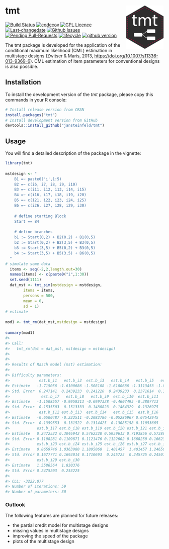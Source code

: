 # tmt <img src="man/figures/tmt.png" width="120" align="right" alt=""/>

<!-- README.md is generated from README.Rmd-->

[![Build
Status](https://travis-ci.com/jansteinfeld/tmt.svg?branch=master)](https://travis-ci.com/jansteinfeld/tmt)
[![codecov](https://codecov.io/gh/jansteinfeld/tmt/branch/master/graph/badge.svg?token=UwLlcu9JXp)](https://codecov.io/gh/jansteinfeld/tmt)
[![GPL
Licence](https://badges.frapsoft.com/os/gpl/gpl.svg?v=103)](https://opensource.org/licenses/GPL-3.0/)
[![Last-changedate](https://img.shields.io/badge/last%20change-2019--03--16-yellowgreen.svg)](/commits/master)
[![Github
Issues](http://githubbadges.herokuapp.com/jansteinfeld/tmt/issues.svg?style=flat-square)](https://github.com/jansteinfeld/tmt/issues)
[![Pending
Pull-Requests](http://githubbadges.herokuapp.com/jansteinfeld/tmt/pulls.svg?style=flat-square)](https://github.com/jansteinfeld/tmt/pulls)
[![lifecycle](https://img.shields.io/badge/lifecycle-experimental-orange.svg)](https://github.com/jansteinfeld/tmt/commits)
[![github
version](https://img.shields.io/badge/github%20version-0.1.9.00-orange.svg)](https://github.com/jansteinfeld/tmt)

The tmt package is developed for the application of the conditional
maximum likelihood (CML) estimation in multistage designs (Zwitser &
Maris, 2013, <https://doi.org/10.1007/s11336-013-9369-6>). CML
estimation of item parameters for conventional designs is also possible.

## Installation

To install the development version of the *tmt* package, please copy
this commands in your R console:

``` r
# Install release version from CRAN
install.packages("tmt")
# Install development version from GitHub
devtools::install_github("jansteinfeld/tmt")
```

## Usage

You will find a detailed description of the package in the vignette:

``` r
library(tmt)

mstdesign <- "
    B1 =~ paste0('i',1:5)
    B2 =~ c(i6, i7, i8, i9, i10)
    B3 =~ c(i11, i12, i13, i14, i15)
    B4 =~ c(i16, i17, i18, i19, i20)
    B5 =~ c(i21, i22, i23, i24, i25)
    B6 =~ c(i26, i27, i28, i29, i30)

    # define starting Block
    Start == B4

    # define branches
    b1 := Start(0,2) + B2(0,2) + B1(0,5)
    b2 := Start(0,2) + B2(3,5) + B3(0,5)
    b3 := Start(3,5) + B5(0,2) + B3(0,5)
    b4 := Start(3,5) + B5(3,5) + B6(0,5)
  "
# simulate some data
  items <- seq(-2,2,length.out=30)
  names(items) <- c(paste0("i",1:30))
  set.seed(1111)
  dat_mst <- tmt_sim(mstdesign = mstdesign,
        items = items,
        persons = 500,
        mean = 0,
        sd = 1)
# estimate

mod1 <- tmt_rm(dat_mst,mstdesign = mstdesign)

summary(mod1)
#> 
#> Call:
#>   tmt_rm(dat = dat_mst, mstdesign = mstdesign)
#> 
#> 
#> Results of Rasch model (mst) estimation: 
#> 
#> Difficulty parameters: 
#>             est.b_i1   est.b_i2  est.b_i3   est.b_i4   est.b_i5   est.b_i6
#> Estimate   -1.715056 -1.6100686 -1.508108 -1.6100686 -1.3113453 -1.0468543
#> Std. Error  0.247141  0.2439233  0.241220  0.2439233  0.2371614  0.1520214
#>              est.b_i7   est.b_i8   est.b_i9  est.b_i10  est.b_i11
#> Estimate   -1.1508557 -0.9958313 -0.6997328 -0.4607495 -0.3807713
#> Std. Error  0.1535503  0.1513333  0.1480823  0.1464329  0.1326975
#>             est.b_i12 est.b_i13  est.b_i14   est.b_i15  est.b_i16
#> Estimate   -0.6500487 -0.222511 -0.2082786 -0.05286967 0.07542945
#> Std. Error  0.1359553  0.131522  0.1314425  0.13085158 0.11053665
#>            est.b_i17 est.b_i18 est.b_i19 est.b_i20 est.b_i21 est.b_i22
#> Estimate   0.2472522 0.3046942 0.5762328 0.5959613 0.7193856 0.5738666
#> Std. Error 0.1108281 0.1109871 0.1121476 0.1122602 0.1668250 0.1662375
#>            est.b_i23 est.b_i24 est.b_i25 est.b_i26 est.b_i27 est.b_i28
#> Estimate   0.8659746 1.0363980 1.1895060  1.401457  1.401457 1.2465019
#> Std. Error 0.1677771 0.1693014 0.1710693  0.245725  0.245725 0.2450162
#>            est.b_i29 est.b_i30
#> Estimate   1.5586564  1.830376
#> Std. Error 0.2475203  0.253225
#> 
#> CLL: -3222.077 
#> Number of iterations: 59 
#> Number of parameters: 30
```

### Outlook

The following features are planned for future releases:

  - the partial credit model for multistage designs
  - missing values in multistage designs
  - improving the speed of the package
  - plots of the multistage design
